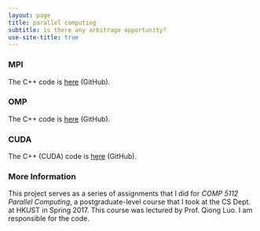 ```yaml
---
layout: page
title: parallel computing
subtitle: is there any arbitrage opportunity?
use-site-title: true
---
```


### MPI

The C++ code is [here](https://github.com/imfl/parallel-computing/blob/master/bf-mpi.cpp) (GitHub).

### OMP

The C++ code is [here](https://github.com/imfl/parallel-computing/blob/master/bf-omp.cpp) (GitHub).

### CUDA

The C++ (CUDA) code is [here](https://github.com/imfl/parallel-computing/blob/master/bf-cuda.cu) (GitHub).

### More Information 

This project serves as a series of assignments that I did for *COMP 5112 Parallel Computing*, a postgraduate-level course that I took at the CS Dept. at HKUST in Spring 2017. This course was lectured by Prof. Qiong Luo. I am responsible for the code.
